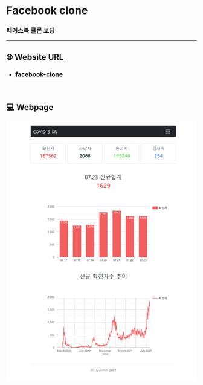 # Facebook clone
### 페이스북 클론 코딩

---

## :globe_with_meridians: Website URL

* ### [facebook-clone](https://facebookclone.pythonanywhere.com/)

<br>

## :computer: Webpage

<img src="https://github.com/hyunmin0317/COVID19-KR/blob/main/static/webpage.png?raw=true" alt="icon" />

